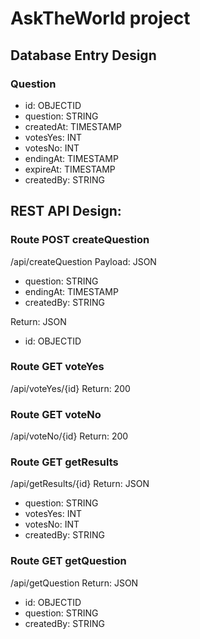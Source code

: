 # AskTheWorld project

## Database Entry Design

### Question

- id: OBJECTID
- question: STRING
- createdAt: TIMESTAMP
- votesYes: INT
- votesNo: INT
- endingAt: TIMESTAMP
- expireAt: TIMESTAMP
- createdBy: STRING

## REST API Design:

### Route POST createQuestion
/api/createQuestion
Payload: JSON
- question: STRING
- endingAt: TIMESTAMP
- createdBy: STRING

Return: JSON
- id: OBJECTID

### Route GET voteYes
/api/voteYes/{id}
Return: 200

### Route GET voteNo
/api/voteNo/{id}
Return: 200

### Route GET getResults
/api/getResults/{id}
Return: JSON
- question: STRING
- votesYes: INT
- votesNo: INT
- createdBy: STRING

### Route GET getQuestion
/api/getQuestion
Return: JSON
- id: OBJECTID
- question: STRING
- createdBy: STRING

